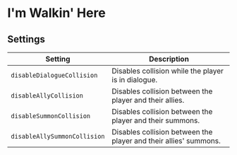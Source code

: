 # I'm Walkin' Here

## Settings
Setting | Description
--- | ---
`disableDialogueCollision` | Disables collision while the player is in dialogue.
`disableAllyCollision` | Disables collision between the player and their allies.
`disableSummonCollision` | Disables collision between the player and their summons.
`disableAllySummonCollision` | Disables collision between the player and their allies' summons.
